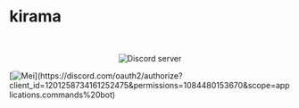 # kirama

<div align="center">
	<br />
	<p>
		<img src="https://img.shields.io/discord/222078108977594368?color=5865F2&logo=discord&logoColor=white" alt="Discord server" /></a>
	</p>
</div>

[![Mei](https://img.shields.io/badge/%E3%83%BBMei%232634-✔_APP-rgb(114,137,218)?logo=discord&logoColor=white)](https://discord.com/oauth2/authorize?client_id=1201258734161252475&permissions=1084480153670&scope=applications.commands%20bot)


